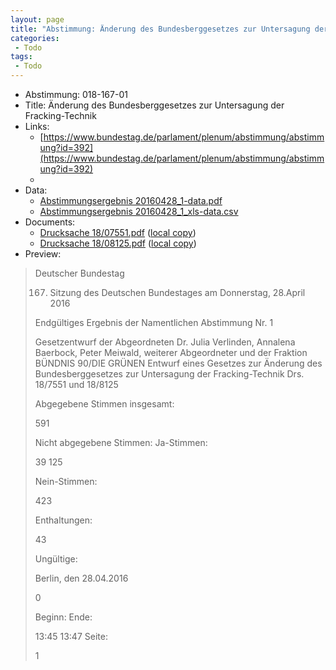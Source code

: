 ```yaml
---
layout: page
title: "Abstimmung: Änderung des Bundesberggesetzes zur Untersagung der Fracking-Technik"
categories:
 - Todo
tags:
 - Todo
---
```


* Abstimmung: 018-167-01
* Title: Änderung des Bundesberggesetzes zur Untersagung der Fracking-Technik
* Links: 
    * [https://www.bundestag.de/parlament/plenum/abstimmung/abstimmung?id=392](https://www.bundestag.de/parlament/plenum/abstimmung/abstimmung?id=392)
    * 
* Data: 
    * [Abstimmungsergebnis 20160428_1-data.pdf](/res/abstimmungsliste/20160428_1-data.pdf)
    * [Abstimmungsergebnis 20160428_1_xls-data.csv](/res/abstimmungsliste/analyses/20160428_1_xls-data.csv)
* Documents: 
    * [Drucksache 18/07551.pdf](http://dip21.bundestag.de/dip21/btd/18/075/1807551.pdf) ([local copy](/res/abstimmungsdaten/018-167-01/1807551.pdf))
    * [Drucksache 18/08125.pdf](http://dip21.bundestag.de/dip21/btd/18/081/1808125.pdf) ([local copy](/res/abstimmungsdaten/018-167-01/1808125.pdf))
* Preview: 
> Deutscher Bundestag
> 
> 167. Sitzung des Deutschen Bundestages
> am Donnerstag, 28.April 2016
> 
> Endgültiges Ergebnis der Namentlichen Abstimmung Nr. 1
> 
> Gesetzentwurf der Abgeordneten Dr. Julia Verlinden, Annalena Baerbock, Peter Meiwald,
> weiterer Abgeordneter und der Fraktion BÜNDNIS 90/DIE GRÜNEN
> Entwurf eines Gesetzes zur Änderung des Bundesberggesetzes zur Untersagung der
> Fracking-Technik
> Drs. 18/7551 und 18/8125
> 
> Abgegebene Stimmen insgesamt:
> 
> 591
> 
> Nicht abgegebene Stimmen:
> Ja-Stimmen:
> 
> 39
> 125
> 
> Nein-Stimmen:
> 
> 423
> 
> Enthaltungen:
> 
> 43
> 
> Ungültige:
> 
> Berlin, den 28.04.2016
> 
> 0
> 
> Beginn:
> Ende:
> 
> 13:45
> 13:47
> Seite:
> 
> 1
> 
> 
